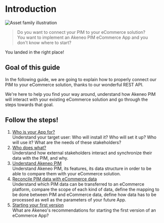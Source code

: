 # Introduction
![Asset family illustration](../../img/illustrations/illus--Assetfamily.svg)

> Do you want to connect your PIM to your eCommerce solution?  
> You want to implement an Akeneo PIM eCommerce App and you don't know where to start?  

You landed in the right place!

## Goal of this guide

In the following guide, we are going to explain how to properly connect our PIM to your eCommerce solution, thanks to our wonderful REST API.

We're here to help you find your way around, understand how Akeneo PIM will interact with your existing eCommerce solution and go through the steps towards that goal.

## Follow the steps!

1. [Who is your App for?](step0-who-is-your-app-for.html)  
Understand your target user: Who will install it? Who will set it up? Who will use it? What are the needs of these stakeholders?
2. [Who does what?](step1-who-does-what.html)  
Understand how external stakeholders interact and synchronize their data with the PIM, and why.
3. [Understand Akeneo PIM](step2-understand-akeneo-pim.html)  
Understand Akeneo PIM, its features, its data structure in order to be able to compare them with your eCommerce solution.
4. [Reconcile PIM data with eCommerce data](step3-reconcile-PIM-data-with-eCommerce-data.html)  
Understand which PIM data can be transferred to an eCommerce platform, compare the scope of each kind of data, define the mapping to be done between PIM and eCommerce data, define how data has to be processed as well as the parameters of your future App.
5. [Starting your first version](step4-define-your-first-scope.html)  
What are Akeneo's recommendations for starting the first version of an eCommerce App?
